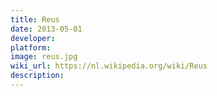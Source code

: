 ```yaml
---
title: Reus
date: 2013-05-01
developer: 
platform: 
image: reus.jpg
wiki_url: https://nl.wikipedia.org/wiki/Reus
description: 
---
```

